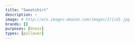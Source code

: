 ```yaml
---
title: "Sweatshirt"
description: ~
image: # http://ecx.images-amazon.com/images/I/{id}.jpg
brands: []
purposes: [dress]
types: [pullover]
---
```

